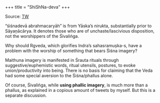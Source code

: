 +++
title = "ShiShNa-deva"
+++

Source: [TW](https://x.com/GhorAngirasa/status/1937091585961001193)

“śiśnadevā abrahmacaryāh” is from Yāska’s nirukta, substantially prior to Sāyaņācārya. It denotes those who are of unchaste/lascivious disposition, not the worshippers of the Śivalińga.

Why should Rgveda, which glorifies Indra’s sahasramușka-s, have a problem with the worship of something that bears Śiśna imagery?

Maithuna imagery is manifested in Śrauta rituals through suggestive/euphemistic words, ritual utensils, postures, to evoke union/productivity into being. There is no basis for claiming that the Veda had some special aversion to the Śiśna/phallus alone.

Of course, Śivalińga, while **using phallic imagery**, is much more than a phallus, as explained in a copious amount of tweets by myself. But this is a separate discussion.
